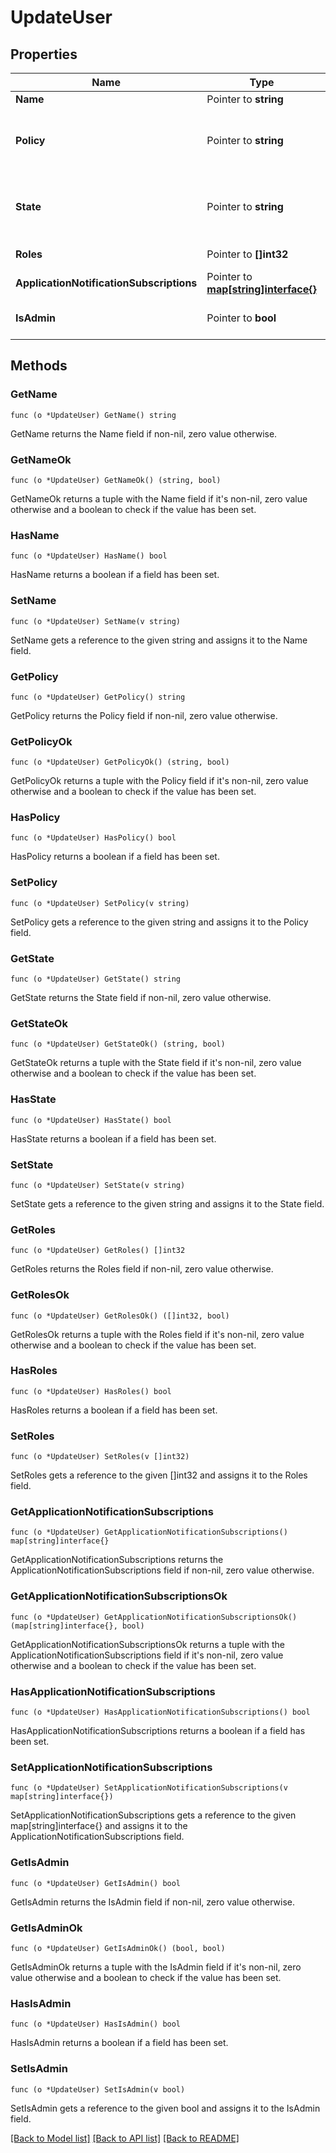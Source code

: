 # UpdateUser

## Properties

Name | Type | Description | Notes
------------ | ------------- | ------------- | -------------
**Name** | Pointer to **string** | The user name. | [optional] 
**Policy** | Pointer to **string** | The &#x60;Access Control List&#x60; json defining the role of the user. This represents the access control on the user level. | [optional] 
**State** | Pointer to **string** | New state (\&quot;deactivated\&quot; or \&quot;active\&quot;) for the user. Only usable by admins for the user. | [optional] 
**Roles** | Pointer to **[]int32** | List of roles to assign to the user. | [optional] 
**ApplicationNotificationSubscriptions** | Pointer to [**map[string]interface{}**](.md) |  | [optional] 
**IsAdmin** | Pointer to **bool** | An indication of whether the user has admin permissions. | [optional] 

## Methods

### GetName

`func (o *UpdateUser) GetName() string`

GetName returns the Name field if non-nil, zero value otherwise.

### GetNameOk

`func (o *UpdateUser) GetNameOk() (string, bool)`

GetNameOk returns a tuple with the Name field if it's non-nil, zero value otherwise
and a boolean to check if the value has been set.

### HasName

`func (o *UpdateUser) HasName() bool`

HasName returns a boolean if a field has been set.

### SetName

`func (o *UpdateUser) SetName(v string)`

SetName gets a reference to the given string and assigns it to the Name field.

### GetPolicy

`func (o *UpdateUser) GetPolicy() string`

GetPolicy returns the Policy field if non-nil, zero value otherwise.

### GetPolicyOk

`func (o *UpdateUser) GetPolicyOk() (string, bool)`

GetPolicyOk returns a tuple with the Policy field if it's non-nil, zero value otherwise
and a boolean to check if the value has been set.

### HasPolicy

`func (o *UpdateUser) HasPolicy() bool`

HasPolicy returns a boolean if a field has been set.

### SetPolicy

`func (o *UpdateUser) SetPolicy(v string)`

SetPolicy gets a reference to the given string and assigns it to the Policy field.

### GetState

`func (o *UpdateUser) GetState() string`

GetState returns the State field if non-nil, zero value otherwise.

### GetStateOk

`func (o *UpdateUser) GetStateOk() (string, bool)`

GetStateOk returns a tuple with the State field if it's non-nil, zero value otherwise
and a boolean to check if the value has been set.

### HasState

`func (o *UpdateUser) HasState() bool`

HasState returns a boolean if a field has been set.

### SetState

`func (o *UpdateUser) SetState(v string)`

SetState gets a reference to the given string and assigns it to the State field.

### GetRoles

`func (o *UpdateUser) GetRoles() []int32`

GetRoles returns the Roles field if non-nil, zero value otherwise.

### GetRolesOk

`func (o *UpdateUser) GetRolesOk() ([]int32, bool)`

GetRolesOk returns a tuple with the Roles field if it's non-nil, zero value otherwise
and a boolean to check if the value has been set.

### HasRoles

`func (o *UpdateUser) HasRoles() bool`

HasRoles returns a boolean if a field has been set.

### SetRoles

`func (o *UpdateUser) SetRoles(v []int32)`

SetRoles gets a reference to the given []int32 and assigns it to the Roles field.

### GetApplicationNotificationSubscriptions

`func (o *UpdateUser) GetApplicationNotificationSubscriptions() map[string]interface{}`

GetApplicationNotificationSubscriptions returns the ApplicationNotificationSubscriptions field if non-nil, zero value otherwise.

### GetApplicationNotificationSubscriptionsOk

`func (o *UpdateUser) GetApplicationNotificationSubscriptionsOk() (map[string]interface{}, bool)`

GetApplicationNotificationSubscriptionsOk returns a tuple with the ApplicationNotificationSubscriptions field if it's non-nil, zero value otherwise
and a boolean to check if the value has been set.

### HasApplicationNotificationSubscriptions

`func (o *UpdateUser) HasApplicationNotificationSubscriptions() bool`

HasApplicationNotificationSubscriptions returns a boolean if a field has been set.

### SetApplicationNotificationSubscriptions

`func (o *UpdateUser) SetApplicationNotificationSubscriptions(v map[string]interface{})`

SetApplicationNotificationSubscriptions gets a reference to the given map[string]interface{} and assigns it to the ApplicationNotificationSubscriptions field.

### GetIsAdmin

`func (o *UpdateUser) GetIsAdmin() bool`

GetIsAdmin returns the IsAdmin field if non-nil, zero value otherwise.

### GetIsAdminOk

`func (o *UpdateUser) GetIsAdminOk() (bool, bool)`

GetIsAdminOk returns a tuple with the IsAdmin field if it's non-nil, zero value otherwise
and a boolean to check if the value has been set.

### HasIsAdmin

`func (o *UpdateUser) HasIsAdmin() bool`

HasIsAdmin returns a boolean if a field has been set.

### SetIsAdmin

`func (o *UpdateUser) SetIsAdmin(v bool)`

SetIsAdmin gets a reference to the given bool and assigns it to the IsAdmin field.


[[Back to Model list]](../README.md#documentation-for-models) [[Back to API list]](../README.md#documentation-for-api-endpoints) [[Back to README]](../README.md)


